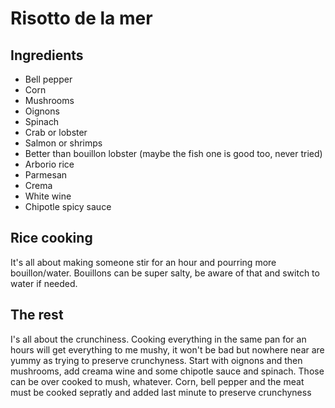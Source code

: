 # Risotto de la mer

## Ingredients
- Bell pepper
- Corn
- Mushrooms
- Oignons
- Spinach
- Crab or lobster
- Salmon or shrimps
- Better than bouillon lobster (maybe the fish one is good too, never tried)
- Arborio rice
- Parmesan
- Crema
- White wine
- Chipotle spicy sauce

## Rice cooking
It's all about making someone stir for an hour and pourring more bouillon/water.
Bouillons can be super salty, be aware of that and switch to water if needed.

## The rest
I's all about the crunchiness.
Cooking everything in the same pan for an hours will get everything to me mushy, it won't be bad but nowhere near are yummy as trying to preserve crunchyness.
Start with oignons and then mushrooms, add creama wine and some chipotle sauce and spinach. Those can be over cooked to mush, whatever.
Corn, bell pepper and the meat must be cooked sepratly and added last minute to preserve crunchyness
